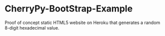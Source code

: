 # CherryPy-BootStrap-Example
Proof of concept static HTML5 website on Heroku that generates a random 8-digit hexadecimal value.
